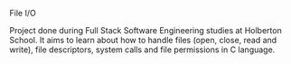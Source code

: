 File I/O

Project done during Full Stack Software Engineering studies at Holberton School. It aims to learn about how to handle files (open, close, read and write), file descriptors, system calls and file permissions in C language.
